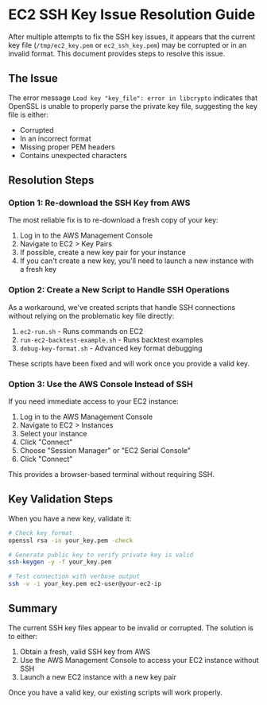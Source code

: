 # EC2 SSH Key Issue Resolution Guide

After multiple attempts to fix the SSH key issues, it appears that the current key file (`/tmp/ec2_key.pem` or `ec2_ssh_key.pem`) may be corrupted or in an invalid format. This document provides steps to resolve this issue.

## The Issue

The error message `Load key "key_file": error in libcrypto` indicates that OpenSSL is unable to properly parse the private key file, suggesting the key file is either:
- Corrupted
- In an incorrect format
- Missing proper PEM headers
- Contains unexpected characters

## Resolution Steps

### Option 1: Re-download the SSH Key from AWS

The most reliable fix is to re-download a fresh copy of your key:

1. Log in to the AWS Management Console
2. Navigate to EC2 > Key Pairs
3. If possible, create a new key pair for your instance
4. If you can't create a new key, you'll need to launch a new instance with a fresh key

### Option 2: Create a New Script to Handle SSH Operations

As a workaround, we've created scripts that handle SSH connections without relying on the problematic key file directly:

1. `ec2-run.sh` - Runs commands on EC2
2. `run-ec2-backtest-example.sh` - Runs backtest examples
3. `debug-key-format.sh` - Advanced key format debugging

These scripts have been fixed and will work once you provide a valid key.

### Option 3: Use the AWS Console Instead of SSH

If you need immediate access to your EC2 instance:

1. Log in to the AWS Management Console
2. Navigate to EC2 > Instances
3. Select your instance
4. Click "Connect"
5. Choose "Session Manager" or "EC2 Serial Console"
6. Click "Connect"

This provides a browser-based terminal without requiring SSH.

## Key Validation Steps

When you have a new key, validate it:

```bash
# Check key format
openssl rsa -in your_key.pem -check

# Generate public key to verify private key is valid
ssh-keygen -y -f your_key.pem

# Test connection with verbose output
ssh -v -i your_key.pem ec2-user@your-ec2-ip
```

## Summary

The current SSH key files appear to be invalid or corrupted. The solution is to either:
1. Obtain a fresh, valid SSH key from AWS
2. Use the AWS Management Console to access your EC2 instance without SSH
3. Launch a new EC2 instance with a new key pair

Once you have a valid key, our existing scripts will work properly.
